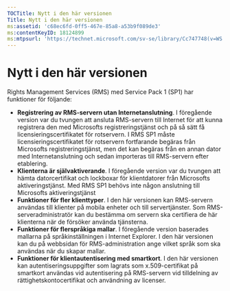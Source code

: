 ```yaml
---
TOCTitle: Nytt i den här versionen
Title: Nytt i den här versionen
ms:assetid: 'c68ec6fd-0ff5-467e-85a8-a53b9f089de3'
ms:contentKeyID: 18124899
ms:mtpsurl: 'https://technet.microsoft.com/sv-se/library/Cc747748(v=WS.10)'
---
```


Nytt i den här versionen
========================

Rights Management Services (RMS) med Service Pack 1 (SP1) har funktioner för följande:

-   **Registrering av RMS-servern utan Internetanslutning**. I föregående version var du tvungen att ansluta RMS-servern till Internet för att kunna registrera den med Microsofts registreringstjänst och på så sätt få licensieringscertifikatet för rotservern. I RMS SP1 måste licensieringscertifikatet för rotservern fortfarande begäras från Microsofts registreringstjänst, men det kan begäras från en annan dator med Internetanslutning och sedan importeras till RMS-servern efter etablering.
-   **Klienterna är självaktiverande**. I föregående version var du tvungen att hämta datorcertifikat och lockboxar för klientdatorer från Microsofts aktiveringstjänst. Med RMS SP1 behövs inte någon anslutning till Microsofts aktiveringstjänst
-   **Funktioner för fler klienttyper**. I den här versionen kan RMS-servern användas till klienter på mobila enheter och till servertjänster. Som RMS-serveradministratör kan du bestämma om servern ska certifiera de här klienterna när de försöker använda tjänsterna.
-   **Funktioner för flerspråkiga mallar**. I föregående version baserades mallarna på språkinställningen i Internet Explorer. I den här versionen kan du på webbsidan för RMS-administration ange vilket språk som ska användas när du skapar mallar.
-   **Funktioner för klientautentisering med smartkort**. I den här versionen kan autentiseringsuppgifter som lagrats som x.509-certifikat på smartkort användas vid autentisering på RMS-servern vid tilldelning av rättighetskontocertifikat och användning av licenser.
